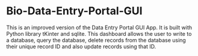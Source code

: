 # Bio-Data-Entry-Portal-GUI
This is an improved version of the Data Entry Portal GUI App. It is built with Python library tKinter and sqlite. This dashboard allows the user to write to a database, query the database, delete records from the database using their unique record ID and also update records using that ID. 
